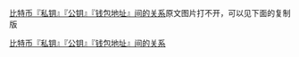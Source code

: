 [比特币『私钥』『公钥』『钱包地址』间的关系](https://www.bikeji.com/t/110#reply25)原文图片打不开，可以见下面的复制版

[比特币『私钥』『公钥』『钱包地址』间的关系](https://blog.csdn.net/pony_maggie/article/details/54837674)
